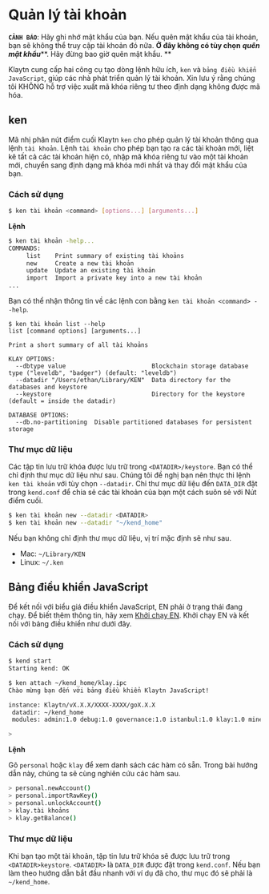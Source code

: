 # Quản lý tài khoản <a id="account-management"></a>

**`CẢNH BÁO`**: Hãy ghi nhớ mật khẩu của bạn. Nếu quên mật khẩu của tài khoản, bạn sẽ không thể truy cập tài khoản đó nữa. **Ở đây không có tùy chọn** _**quên mật khẩu**_**. Hãy đừng bao giờ quên mật khẩu. **

Klaytn cung cấp hai công cụ tạo dòng lệnh hữu ích, `ken` và `bảng điều khiển JavaScript`, giúp các nhà phát triển quản lý tài khoản. Xin lưu ý rằng chúng tôi KHÔNG hỗ trợ việc xuất mã khóa riêng tư theo định dạng không được mã hóa.

## ken <a id="ken"></a>

Mã nhị phân nút điểm cuối Klaytn `ken` cho phép quản lý tài khoản thông qua lệnh `tài khoản`. Lệnh `tài khoản` cho phép bạn tạo ra các tài khoản mới, liệt kê tất cả các tài khoản hiện có, nhập mã khóa riêng tư vào một tài khoản mới, chuyển sang định dạng mã khóa mới nhất và thay đổi mật khẩu của bạn.

### Cách sử dụng <a id="usage"></a>

```bash
$ ken tài khoản <command> [options...] [arguments...]
```

**Lệnh**

```bash
$ ken tài khoản -help...
COMMANDS:
     list    Print summary of existing tài khoảns
     new     Create a new tài khoản
     update  Update an existing tài khoản
     import  Import a private key into a new tài khoản
...
```

Bạn có thể nhận thông tin về các lệnh con bằng `ken tài khoản <command> --help`.

```text
$ ken tài khoản list --help
list [command options] [arguments...]

Print a short summary of all tài khoảns

KLAY OPTIONS:
  --dbtype value                        Blockchain storage database type ("leveldb", "badger") (default: "leveldb")
  --datadir "/Users/ethan/Library/KEN"  Data directory for the databases and keystore
  --keystore                            Directory for the keystore (default = inside the datadir)

DATABASE OPTIONS:
  --db.no-partitioning  Disable partitioned databases for persistent storage
```

### Thư mục dữ liệu <a id="data-directory"></a>

Các tập tin lưu trữ khóa được lưu trữ trong `<DATADIR>/keystore`. Bạn có thể chỉ định thư mục dữ liệu như sau. Chúng tôi đề nghị bạn nên thực thi lệnh `ken tài khoản` với tùy chọn `--datadir`. Chỉ thư mục dữ liệu đến `DATA_DIR` đặt trong `kend.conf` để chia sẻ các tài khoản của bạn một cách suôn sẻ với Nút điểm cuối.

```bash
$ ken tài khoản new --datadir <DATADIR>
$ ken tài khoản new --datadir "~/kend_home"
```

Nếu bạn không chỉ định thư mục dữ liệu, vị trí mặc định sẽ như sau.

* Mac: `~/Library/KEN`
* Linux: `~/.ken`

## Bảng điều khiển JavaScript <a id="javascript-console"></a>

Để kết nối với biểu giá điều khiển JavaScript, EN phải ở trạng thái đang chạy. Để biết thêm thông tin, hãy xem [Khởi chạy EN](../quick-start/launch-an-en.md). Khởi chạy EN và kết nối với bảng điều khiển như dưới đây.

### Cách sử dụng <a id="usage"></a>

```bash
$ kend start
Starting kend: OK

$ ken attach ~/kend_home/klay.ipc
Chào mừng bạn đến với bảng điều khiển Klaytn JavaScript!

instance: Klaytn/vX.X.X/XXXX-XXXX/goX.X.X
 datadir: ~/kend_home
 modules: admin:1.0 debug:1.0 governance:1.0 istanbul:1.0 klay:1.0 miner:1.0 net:1.0 personal:1.0 rpc:1.0 txpool:1.0

>
```

**Lệnh**

Gõ `personal` hoặc `klay` để xem danh sách các hàm có sẵn. Trong bài hướng dẫn này, chúng ta sẽ cùng nghiên cứu các hàm sau.

```bash
> personal.newAccount()
> personal.importRawKey()
> personal.unlockAccount()
> klay.tài khoảns
> klay.getBalance()
```

### Thư mục dữ liệu <a id="data-directory"></a>

Khi bạn tạo một tài khoản, tập tin lưu trữ khóa sẽ được lưu trữ trong `<DATADIR>keystore`. `<DATADIR>` là `DATA_DIR` được đặt trong `kend.conf`. Nếu bạn làm theo hướng dẫn bắt đầu nhanh với ví dụ đã cho, thư mục đó sẽ phải là `~/kend_home`.

